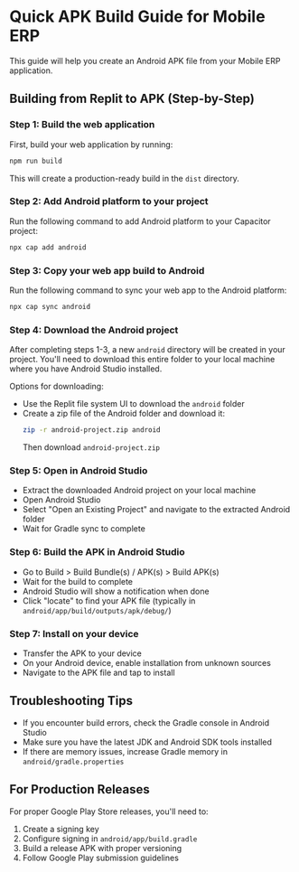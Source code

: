 # Quick APK Build Guide for Mobile ERP

This guide will help you create an Android APK file from your Mobile ERP application.

## Building from Replit to APK (Step-by-Step)

### Step 1: Build the web application
First, build your web application by running:
```bash
npm run build
```
This will create a production-ready build in the `dist` directory.

### Step 2: Add Android platform to your project
Run the following command to add Android platform to your Capacitor project:
```bash
npx cap add android
```

### Step 3: Copy your web app build to Android
Run the following command to sync your web app to the Android platform:
```bash
npx cap sync android
```

### Step 4: Download the Android project
After completing steps 1-3, a new `android` directory will be created in your project.
You'll need to download this entire folder to your local machine where you have Android Studio installed.

Options for downloading:
- Use the Replit file system UI to download the `android` folder
- Create a zip file of the Android folder and download it:
  ```bash
  zip -r android-project.zip android
  ```
  Then download `android-project.zip`

### Step 5: Open in Android Studio
- Extract the downloaded Android project on your local machine
- Open Android Studio
- Select "Open an Existing Project" and navigate to the extracted Android folder
- Wait for Gradle sync to complete

### Step 6: Build the APK in Android Studio
- Go to Build > Build Bundle(s) / APK(s) > Build APK(s)
- Wait for the build to complete
- Android Studio will show a notification when done
- Click "locate" to find your APK file (typically in `android/app/build/outputs/apk/debug/`)

### Step 7: Install on your device
- Transfer the APK to your device
- On your Android device, enable installation from unknown sources
- Navigate to the APK file and tap to install

## Troubleshooting Tips

- If you encounter build errors, check the Gradle console in Android Studio
- Make sure you have the latest JDK and Android SDK tools installed
- If there are memory issues, increase Gradle memory in `android/gradle.properties`

## For Production Releases

For proper Google Play Store releases, you'll need to:
1. Create a signing key
2. Configure signing in `android/app/build.gradle`
3. Build a release APK with proper versioning
4. Follow Google Play submission guidelines